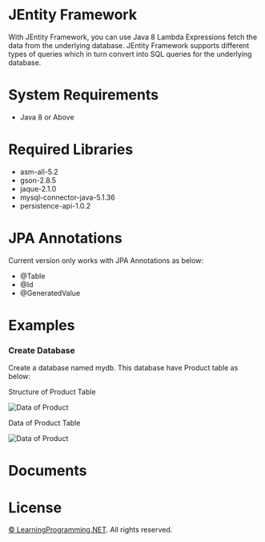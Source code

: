 # JEntity Framework
With JEntity Framework, you can use Java 8 Lambda Expressions fetch the data from the underlying database. JEntity Framework supports different types of queries which in turn convert into SQL queries for the underlying database.


# System Requirements
- Java 8 or Above

# Required Libraries
- asm-all-5.2
- gson-2.8.5
- jaque-2.1.0
- mysql-connector-java-5.1.36
- persistence-api-1.0.2

# JPA Annotations
Current version only works with JPA Annotations as below:
- @Table
- @Id
- @GeneratedValue

# Examples 
### Create Database
Create a database named mydb. This database have Product table as below:

Structure of Product Table

![Data of Product](http://learningprogramming.net/wp-content/uploads/java/jentityframework/database-structure.png)

Data of Product Table

![Data of Product](http://learningprogramming.net/wp-content/uploads/java/jentityframework/database-data.png)

# Documents 

# License

[© LearningProgramming.NET](http://learningprogramming.net). All rights reserved.
